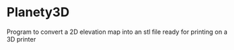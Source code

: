 # Planety3D

Program to convert a 2D elevation map into an stl file ready for printing on a 3D printer